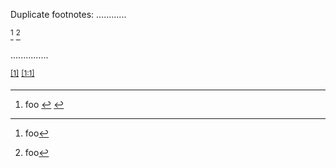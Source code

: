 Duplicate footnotes:
............

[^xxxxx] [^xxxxx]

[^xxxxx]: foo

...............

<p><sup class="footnote-ref"><a href="#fn1" id="fnref1">[1]</a></sup> <sup class="footnote-ref"><a href="#fn1" id="fnref1:1">[1:1]</a></sup></p>
<hr class="footnotes-sep">
<section class="footnotes">
<ol class="footnotes-list">
<li id="fn1" class="footnote-item">
<p>foo <a href="#fnref1" class="footnote-backref">↩︎</a> <a href="#fnref1:1" class="footnote-backref">↩︎</a></p>
</li>
</ol>
</section>
